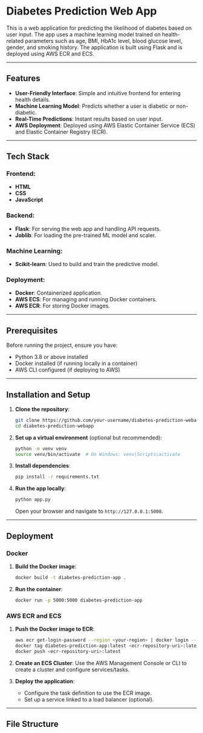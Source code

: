 # Diabetes Prediction Web App

This is a web application for predicting the likelihood of diabetes based on user input. The app uses a machine learning model trained on health-related parameters such as age, BMI, HbA1c level, blood glucose level, gender, and smoking history. The application is built using Flask and is deployed using AWS ECR and ECS.

---

## Features
- **User-Friendly Interface**: Simple and intuitive frontend for entering health details.
- **Machine Learning Model**: Predicts whether a user is diabetic or non-diabetic.
- **Real-Time Predictions**: Instant results based on user input.
- **AWS Deployment**: Deployed using AWS Elastic Container Service (ECS) and Elastic Container Registry (ECR).

---

## Tech Stack
### Frontend:
- **HTML**
- **CSS**
- **JavaScript**

### Backend:
- **Flask**: For serving the web app and handling API requests.
- **Joblib**: For loading the pre-trained ML model and scaler.

### Machine Learning:
- **Scikit-learn**: Used to build and train the predictive model.

### Deployment:
- **Docker**: Containerized application.
- **AWS ECS**: For managing and running Docker containers.
- **AWS ECR**: For storing Docker images.

---

## Prerequisites
Before running the project, ensure you have:
- Python 3.8 or above installed
- Docker installed (if running locally in a container)
- AWS CLI configured (if deploying to AWS)

---

## Installation and Setup
1. **Clone the repository**:
    ```bash
    git clone https://github.com/your-username/diabetes-prediction-webapp.git
    cd diabetes-prediction-webapp
    ```

2. **Set up a virtual environment** (optional but recommended):
    ```bash
    python -m venv venv
    source venv/bin/activate  # On Windows: venv\Scripts\activate
    ```

3. **Install dependencies**:
    ```bash
    pip install -r requirements.txt
    ```

4. **Run the app locally**:
    ```bash
    python app.py
    ```
    Open your browser and navigate to `http://127.0.0.1:5000`.

---

## Deployment
### Docker
1. **Build the Docker image**:
    ```bash
    docker build -t diabetes-prediction-app .
    ```

2. **Run the container**:
    ```bash
    docker run -p 5000:5000 diabetes-prediction-app
    ```

### AWS ECR and ECS
1. **Push the Docker image to ECR**:
    ```bash
    aws ecr get-login-password --region <your-region> | docker login --username AWS --password-stdin <ecr-repository-uri>
    docker tag diabetes-prediction-app:latest <ecr-repository-uri>:latest
    docker push <ecr-repository-uri>:latest
    ```

2. **Create an ECS Cluster**:
    Use the AWS Management Console or CLI to create a cluster and configure services/tasks.

3. **Deploy the application**:
    - Configure the task definition to use the ECR image.
    - Set up a service linked to a load balancer (optional).

---

## File Structure
